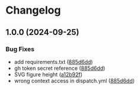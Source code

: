 # Changelog

## 1.0.0 (2024-09-25)


### Bug Fixes

* add requirements.txt ([885d6dd](https://github.com/andhrelja/ci-sample/commit/885d6dd3bfb973681df914cdc563d6c18e5d143f))
* gh token secret reference ([885d6dd](https://github.com/andhrelja/ci-sample/commit/885d6dd3bfb973681df914cdc563d6c18e5d143f))
* SVG figure height ([a12b92f](https://github.com/andhrelja/ci-sample/commit/a12b92fb45f7fee001a767c76f464992d13142cb))
* wrong context access in dispatch.yml ([885d6dd](https://github.com/andhrelja/ci-sample/commit/885d6dd3bfb973681df914cdc563d6c18e5d143f))
